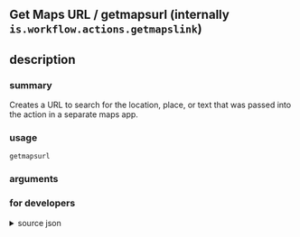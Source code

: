 
## Get Maps URL / getmapsurl (internally `is.workflow.actions.getmapslink`)



## description
### summary
Creates a URL to search for the location, place, or text that was passed into the action in a separate maps app.


### usage
`getmapsurl `

### arguments


### for developers

<details><summary>source json</summary>
<p>
```json
{
	"ActionClass": "WFGetMapsLinkAction",
	"ActionKeywords": [
		"link",
		"location",
		"app"
	],
	"AppIdentifier": "com.apple.Maps",
	"Category": "Location",
	"Description": {
		"DescriptionSummary": "Creates a URL to search for the location, place, or text that was passed into the action in a separate maps app."
	},
	"Input": {
		"Multiple": true,
		"Required": true,
		"Types": [
			"NSString",
			"CLLocation",
			"MKMapItem"
		]
	},
	"Name": "Get Maps URL",
	"Output": {
		"Multiple": true,
		"OutputName": "Maps URL",
		"Types": [
			"NSURL"
		]
	},
	"Subcategory": "Maps"
}
```
</p></details>
